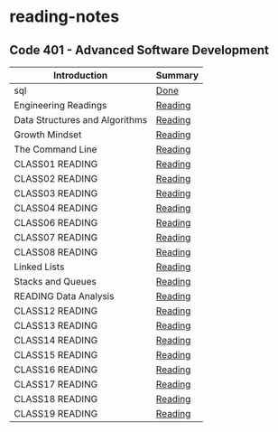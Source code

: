 # reading-notes
## Code 401 - Advanced Software Development

| Introduction     | Summary          |
| ----------- | -----------   |
| sql         | [Done](./sql/sql.md)       |
| Engineering Readings  | [Reading](./EngineeringReadings/EngineeringReadings.md)       |
|Data Structures and Algorithms   | [Reading](./DataStructuresAndAlgorithms/DataStructuresAndAlgorithms.md)       |
| Growth Mindset         | [Reading](./GrowthMindset//GrowthMindset.md)       |
|   The Command Line     | [Reading](./TheCommandLine//The_Command_Line.md)       |
| CLASS01 READING   |  [Reading](./class01.md)      |
| CLASS02 READING   | [Reading](./class02.md)       |
| CLASS03 READING   | [Reading](./class03.md)       |
| CLASS04 READING   | [Reading](./class04.md)       |
| CLASS06 READING   |  [Reading](./class06.md)      |
| CLASS07 READING   |  [Reading](./class07.md)      |
| CLASS08 READING   |  [Reading](./class08.md)      |
| Linked Lists         | [Reading](./LinkedLists.md)       |
|  Stacks and Queues  |  [Reading](./Stacks%26Queues.md)      |
| READING Data Analysis    | [Reading](./DataAnalysis.md)       |
| CLASS12 READING   |  [Reading](./class12.md)      |
| CLASS13 READING   |  [Reading](./class13.md)      |
| CLASS14 READING   |  [Reading](./class14.md)      |
| CLASS15 READING   |  [Reading](./class15.md)      |
| CLASS16 READING   |  [Reading](./class16.md)      |
| CLASS17 READING   |  [Reading](./class17.md)      |
| CLASS18 READING   |  [Reading](./class18.md)      |
| CLASS19 READING   |  [Reading](./class19.md)      |